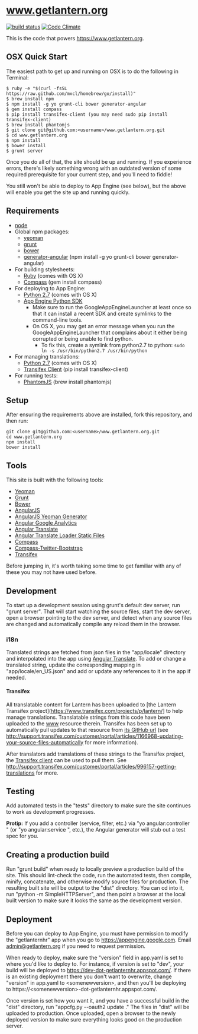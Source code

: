 # www.getlantern.org

[![build status](https://secure.travis-ci.org/getlantern/www.getlantern.org.png)](https://travis-ci.org/getlantern/www.getlantern.org)
[![Code Climate](https://codeclimate.com/github/getlantern/www.getlantern.org.png)](https://codeclimate.com/github/getlantern/www.getlantern.org)

This is the code that powers https://www.getlantern.org.

## OSX Quick Start

The easiest path to get up and running on OSX is to do the following in Terminal:

```
$ ruby -e "$(curl -fsSL https://raw.github.com/mxcl/homebrew/go/install)"
$ brew install npm
$ npm install -g yo grunt-cli bower generator-angular
$ gem install compass
$ pip install transifex-client (you may need sudo pip install transifex-client)
$ brew install phantomjs
$ git clone git@github.com:<username>/www.getlantern.org.git
$ cd www.getlantern.org
$ npm install
$ bower install
$ grunt server
```

Once you do all of that, the site should be up and running. If you experience errors, there's
likely something wrong with an outdated version of some required prerequisite for your 
current step, and you'll need to fiddle!

You still won't be able to deploy to App Engine (see below), but the above will enable you get 
the site up and running quickly.

## Requirements

- [node](http://nodejs.org/)
- Global npm packages:
  - [yeoman](http://yeoman.io/)
  - [grunt](http://gruntjs.com/)
  - [bower](http://bower.io)
  - [generator-angular](https://github.com/yeoman/generator-angular)
  (npm install -g yo grunt-cli bower generator-angular)
- For building stylesheets:
  - [Ruby](http://www.ruby-lang.org/) (comes with OS X)
  - [Compass](http://compass-style.org/) (gem install compass)
- For deploying to App Engine:
  - [Python 2.7](http://python.org/) (comes with OS X)
  - [App Engine Python SDK](https://developers.google.com/appengine/downloads#Google_App_Engine_SDK_for_Python)
    - Make sure to run the GoogleAppEngineLauncher at least once so that it can install
      a recent SDK and create symlinks to the command-line tools.
    - On OS X, you may get an error message when you run the GoogleAppEngineLauncher
      that complains about it either being corrupted or being unable to find python.
      - To fix this, create a symlink from python2.7 to python:
        `sudo ln -s /usr/bin/python2.7 /usr/bin/python`
- For managing translations:
  - [Python 2.7](http://python.org/) (comes with OS X)
  - [Transifex Client](https://pypi.python.org/pypi/transifex-client)
    (pip install transifex-client)
- For running tests:
  - [PhantomJS](http://phantomjs.org/) (brew install phantomjs)

## Setup

After ensuring the requirements above are installed, fork this repository, and
then run:

```
git clone git@github.com:<username>/www.getlantern.org.git
cd www.getlantern.org
npm install
bower install
```

## Tools

This site is built with the following tools:

- [Yeoman](http://yeoman.io/)
- [Grunt](http://gruntjs.com/)
- [Bower](http://bower.io/)
- [AngularJS](http://angularjs.org/)
- [AngularJS Yeoman Generator](https://github.com/yeoman/generator-angular)
- [Angular Google Analytics](https://github.com/revolunet/angular-google-analytics)
- [Angular Translate](https://github.com/PascalPrecht/angular-translate)
- [Angular Translate Loader Static Files](https://github.com/PascalPrecht/angular-translate-loader-static-files)
- [Compass](http://compass-style.org/)
- [Compass-Twitter-Bootstrap](https://github.com/vwall/compass-twitter-bootstrap)
- [Transifex](https://www.transifex.com)

Before jumping in, it's worth taking some time to get familiar with any of
these you may not have used before.

## Development

To start up a development session using grunt's default dev server, run
"grunt server". That will start watching the source files, start the dev
server, open a browser pointing to the dev server, and detect when any source
files are changed and automatically compile any reload them in the browser.

### i18n

Translated strings are fetched from json files in the "app/locale" directory
and interpolated into the app using
[Angular Translate](https://github.com/PascalPrecht/angular-translate).
To add or change a translated string, update the corresponding mapping
in "app/locale/en_US.json" and add or update any references to it in the app if
needed.

#### Transifex

All translatable content for Lantern has been uploaded to [the Lantern
Transifex project](https://www.transifex.com/projects/p/lantern/] to help
manage translations. Translatable strings from this code have been uploaded to
the [www](https://www.transifex.com/projects/p/lantern/resource/www/) resource
therein. Transifex has been set up to automatically pull updates to that
resource from [its GitHub
url](https://raw.github.com/getlantern/www.getlantern.org/master/app/locale/en_US.json)
(see
http://support.transifex.com/customer/portal/articles/1166968-updating-your-source-files-automatically
for more information).

After translators add translations of these strings to the Transifex project,
the [Transifex
client](http://support.transifex.com/customer/portal/articles/960804-overview)
can be used to pull them. See
http://support.transifex.com/customer/portal/articles/996157-getting-translations
for more.

## Testing

Add automated tests in the "tests" directory to make sure the site continues
to work as development progresses.

**Protip:** If you add a controller (service, filter, etc.) via "yo
angular:controller <newcontroller>" (or "yo angular:service <newservice>",
etc.), the Angular generator will stub out a test spec for you.

## Creating a production build

Run "grunt build" when ready to locally preview a production build of the site.
This should lint-check the code, run the automated tests, then compile, minify,
concatenate, and otherwise modify source files for production. The resulting
built site will be output to the "dist" directory. You can cd into it, run
"python -m SimpleHTTPServer", and then point a browser at the local built
version to make sure it looks the same as the development version.

## Deployment

Before you can deploy to App Engine, you must have permission to modify the
"getlanternhr" app when you go to https://appengine.google.com. Email
admin@getlantern.org if you need to request permission.

When ready to deploy, make sure the "version" field in app.yaml is set to where
you'd like to deploy to. For instance, if version is set to "dev", your build
will be deployed to https://dev-dot-getlanternhr.appspot.com/. If there is
an existing deployment there you don't want to overwrite, change "version" in
app.yaml to &lt;somenewversion&gt;, and then you'll be deploying to
https://&lt;somenewversion&gt;-dot-getlanternhr.appspot.com/.

Once version is set how you want it, and you have a successful build in
the "dist" directory, run "appcfg.py --oauth2 update ." The files in "dist" will be
uploaded to production. Once uploaded, open a browser to the newly deployed
version to make sure everything looks good on the production server.
